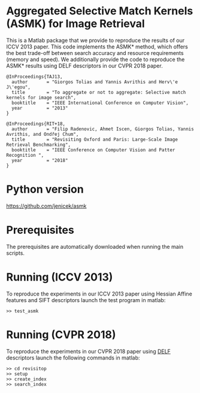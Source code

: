 # Aggregated Selective Match Kernels (ASMK) for Image Retrieval

This is a Matlab package that we provide to reproduce the results 
of our ICCV 2013 paper. This code implements the ASMK* method, 
which offers the best trade-off between search accuracy and resource
 requirements (memory and speed). We additionally provide the code to 
reproduce the ASMK* results using DELF descriptors in our CVPR 2018 paper.

```
@InProceedings{TAJ13,
  author       = "Giorgos Tolias and Yannis Avrithis and Herv\'e J\'egou",
  title        = "To aggregate or not to aggregate: Selective match kernels for image search",
  booktitle    = "IEEE International Conference on Computer Vision",
  year         = "2013"
}
```

```
@InProceedings{RIT+18,
  author       = "Filip Radenovic, Ahmet Iscen, Giorgos Tolias, Yannis Avrithis, and Ondřej Chum",
  title        = "Revisiting Oxford and Paris: Large-Scale Image Retrieval Benchmarking",
  booktitle    = "IEEE Conference on Computer Vision and Patter Recognition ",
  year         = "2018"
}
```

# Python version 
https://github.com/jenicek/asmk

# Prerequisites

The prerequisites are automatically downloaded when running the main scripts.

# Running (ICCV 2013)

To reproduce the experiments in our ICCV 2013 paper using Hessian Affine features and
SIFT descriptors launch the test program in matlab:
```
>> test_asmk
```

# Running (CVPR 2018)

To reproduce the experiments in our CVPR 2018 paper using [DELF](https://arxiv.org/abs/1612.06321) descriptors 
launch the following commands in matlab:

```
>> cd revisitop
>> setup
>> create_index
>> search_index
```
